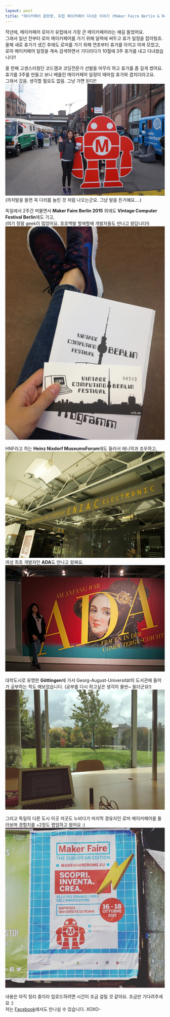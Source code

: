 ```yaml
---
layout: post
title: "메이커페어 끝판왕, 유럽 메이커페어 다녀온 이야기 (Maker Faire Berlin & Rome 2015)"
---
```


작년에, 메이커페어 로마가 유럽에서 가장 큰 메이커페어라는 얘길 들었어요.  
그래서 일년 전부터 로마 메이커페어를 가기 위해 달력에 써두고 휴가 일정을 잡아뒀죠.    
올해 새로 휴가가 생긴 후에도 로마를 가기 위해 연초부터 휴가를 아끼고 아껴 모았고, 로마 메이커페어 일정을 계속 검색하면서 기다리다가 10월에 3주 휴가를 내고 다녀왔습니다!!    
  
올 한해 고생스러웠던 코드잼과 코딩전문가 선발을 마무리 하고 휴가를 좀 길게 썼어요.  
휴가를 3주를 만들고 보니 베를린 메이커페어 일정이 때마침 휴가와 겹치더라고요.  
그래서 갔음. 생각할 필요도 없음. 그냥 가면 된다!!   
<img class="alignnone size-full wp-image-58" src="https://raw.githubusercontent.com/midaeng/articles/gh-pages/images/blog/EU-MF2015-Berlin-1.jpg"/>
(까치발을 들면 꼭 다리를 늘린 것 처럼 나오는군요. 그냥 발을 든거예요....)  

독일에서 2주간 머물면서 **Maker Faire Berlin 2015** 외에도 **Vintage Computer Festival Berlin**에도 가고,  
(여기 정말 geek이 많았어요. 호호백발 할매할배 개발자들도 만나고 왔답니다!)  
<img class="alignnone size-full wp-image-58" src="https://raw.githubusercontent.com/midaeng/articles/gh-pages/images/blog/EU-BCFB-2015.jpg"/>  

HNF라고 하는 **Heinz Nixdorf MuseumsForum**에도 들러서 애니악과 조우하고,  
<img class="alignnone size-full wp-image-58" src="https://raw.githubusercontent.com/midaeng/articles/gh-pages/images/blog/EU-HNF-2.jpg"/>  
여성 최초 개발자인 **ADA**도 만나고 왔쪄요.  
<img class="alignnone size-full wp-image-58" src="https://raw.githubusercontent.com/midaeng/articles/gh-pages/images/blog/EU-HNF-3.jpg"/>  

대학도시로 유명한 **Göttingen**에 가서 Georg-August-Universität의 도서관에 들어가 공부하는 척도 해보았습니다. (공부를 다시 하고싶은 생각이 물씬~ 들더군요!)   
<img class="alignnone size-full wp-image-58" src="https://raw.githubusercontent.com/midaeng/articles/gh-pages/images/blog/EU-Guettingen.jpg"/>  

그리고 독일의 다른 도시 이곳 저곳도 누비다가 마지막 경유지인 로마 메이커페어를 둘러보며 경험치를 +2정도 랩업하고 왔어요 :)  
<img class="alignnone size-full wp-image-58" src="https://raw.githubusercontent.com/midaeng/articles/gh-pages/images/blog/EU-MF2015-Rome-1.jpg"/>  


내용은 아직 정리 중이라 업로드하려면 시간이 조금 걸릴 것 같아요. 조금만 기다려주세요 :)   
저는 [Facebook](https://www.facebook.com/dooly.bang)에서도 만나실 수 있습니다. 
XOXO-   


